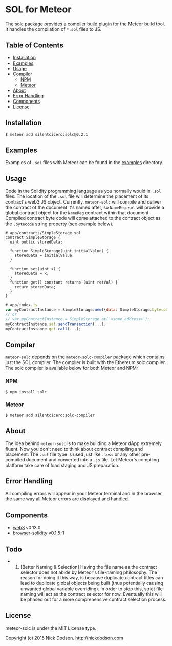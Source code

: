 # SOL for Meteor
The solc package provides a compiler build plugin for the Meteor build tool. It
handles the compilation of `*.sol` files to JS.

## Table of Contents

* [Installation](#installation)
* [Examples](#examples)
* [Usage](#usage)
* [Compiler](#compiler)
  * [NPM](#npm)
  * [Meteor](#meteor)
* [About](#about)
* [Error Handling](#error-handling)
* [Components](#components)
* [License](#license)

## Installation

    $ meteor add silentcicero:solc@0.2.1

## Examples

Examples of `.sol` files with Meteor can be found in the <a href="http://github.com/silentcicero/meteor-solc/master/blob/examples">examples</a> directory.

## Usage

Code in the Solidity programming language as you normally would in `.sol` files. 
The location of the `.sol` file will determine the placement of its contract's web3 JS object.
Currently, `meteor-solc` will compile and deliver the contract of the document it's named after, so `NameReg.sol` will provide a global contract object for the `NameReg` contract within that document. 
Compiled contract byte code will come attached to the contract object as the `.bytecode` string property (see example below).

```
# app/contracts/SimpleStorage.sol
contract SimpleStorage {
  uint public storedData;

  function SimpleStorage(uint initialValue) {
    storedData = initialValue;
  }

  function set(uint x) {
    storedData = x;
  }
  function get() constant returns (uint retVal) {
    return storedData;
  }
}
```

```javascript
# app/index.js
var myContractInstance = SimpleStorage.new({data: SimpleStorage.bytecode, gas: 30000}, ...);
// or
// var myContractInstance = SimpleStorage.at('<some_address>');
myContractInstance.set.sendTransaction(...);
myContractInstance.get.call(...);
```

## Compiler

`meteor-solc` depends on the `meteor-solc-compiler` package which contains just the SOL compiler. The compiler is built with the Ethereum solc compiler. The solc compiler is available below for both Meteor and NPM:

### NPM

    $ npm install solc

### Meteor

    $ meteor add silentcicero:solc-compiler

## About

The idea behind `meteor-solc` is to make building a Meteor dApp extremely fluent. Now you don't need to think about contract compiling and placement. The `.sol` file type is used just like `.less` or any other pre-compiled document and converted into a `.js` file. 
Let Meteor's compiling platform take care of load staging and JS preparation. 

## Error Handling

All compiling errors will appear in your Meteor terminal and in the browser, the same way all Meteor errors are displayed and handled.

## Components

* [web3](https://github.com/ethereum/web3.js) v0.13.0
* [browser-solidity](https://github.com/chriseth/browser-solidity) v0.1.5-1

## Todo

 - 1. [Better Naming & Selection] Having the file name as the contract selector does not abide by Meteor's file-naming philosophy. The reason for doing it this way, is because duplicate contract titles can lead to duplicate global objects being built (thus potentially causing unwanted global variable overriding). In order to stop this, strict file naming will act as the contract selector for now. Eventually this will be phased out for a more comprehensive contract selection process.

## License

meteor-solc is under the MIT License type.

Copyright (c) 2015 Nick Dodson. http://nickdodson.com
